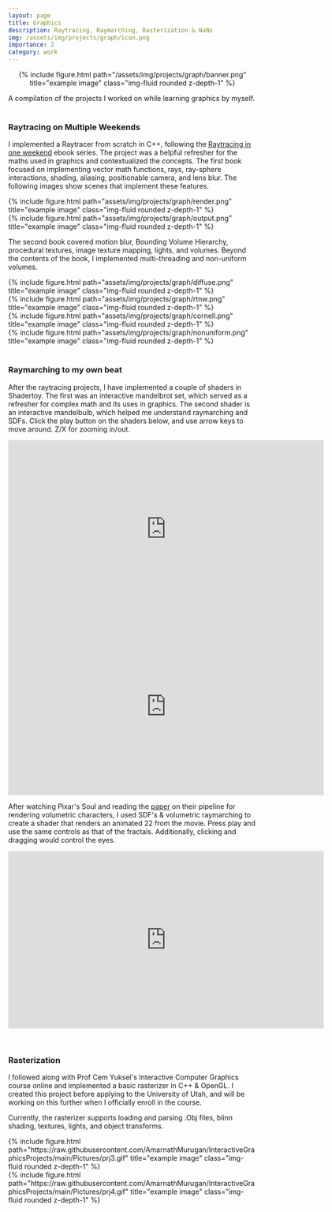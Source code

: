 ```yaml
---
layout: page
title: Graphics
description: Raytracing, Raymarching, Rasterization & NaNs
img: /assets/img/projects/graph/icon.png
importance: 2
category: work
---
```


<div class="row" style="text-align:center">
    <div class="col-sm mt-3 mt-md-0">
        {% include figure.html path="/assets/img/projects/graph/banner.png" title="example image" class="img-fluid rounded z-depth-1" %}
    </div>
</div>

A compilation of the projects I worked on while learning graphics by myself.<br><br>    
### Raytracing on Multiple Weekends

I implemented a Raytracer from scratch in C++, following the [Raytracing in one weekend](https://raytracing.github.io/) ebook series. The project was a helpful refresher for the maths used in graphics and contextualized the concepts. The first book focused on implementing vector math functions, rays, ray-sphere interactions, shading, aliasing, positionable camera, and lens blur. The following images show scenes that implement these features.

<div class="row">
    <div class="col-sm mt-3 mt-md-0">
        {% include figure.html path="assets/img/projects/graph/render.png" title="example image" class="img-fluid rounded z-depth-1" %}
    </div>
    <div class="col-sm mt-3 mt-md-0">
        {% include figure.html path="assets/img/projects/graph/output.png" title="example image" class="img-fluid rounded z-depth-1" %}
    </div>
</div>

The second book covered motion blur, Bounding Volume Hierarchy, procedural textures, image texture mapping, lights, and volumes. Beyond the contents of the book, I implemented multi-threading and non-uniform volumes.

<div class="row">
    <div class="col-sm mt-3 mt-md-0">
        {% include figure.html path="assets/img/projects/graph/diffuse.png" title="example image" class="img-fluid rounded z-depth-1" %}
    </div>
    <div class="col-sm mt-3 mt-md-0">
        {% include figure.html path="assets/img/projects/graph/rtnw.png" title="example image" class="img-fluid rounded z-depth-1" %}
    </div>
</div>

<div class="row">
    <div class="col-sm mt-3 mt-md-0">
        {% include figure.html path="assets/img/projects/graph/cornell.png" title="example image" class="img-fluid rounded z-depth-1" %}
    </div>
    <div class="col-sm mt-3 mt-md-0">
        {% include figure.html path="assets/img/projects/graph/nonuniform.png" title="example image" class="img-fluid rounded z-depth-1" %}
    </div>
</div>
<br>  

### Raymarching to my own beat

After the raytracing projects, I have implemented a couple of shaders in Shadertoy. The first was an interactive mandelbrot set, which served as a refresher for complex math and its uses in graphics. The second shader is an interactive mandelbulb, which helped me understand raymarching and SDFs. Click the play button on the shaders below, and use arrow keys to move around. Z/X for zooming in/out.

<p style="text-align:center">
<iframe width="640" height="360" frameborder="0" src="https://www.shadertoy.com/embed/Wljczw?gui=true&t=10&paused=true&muted=false" allowfullscreen ></iframe>

<iframe width="640" height="360" frameborder="0" src="https://www.shadertoy.com/embed/tt2cDm?gui=true&t=10&paused=true&muted=false" allowfullscreen ></iframe>
</p>

After watching Pixar's Soul and reading the [paper](https://graphics.pixar.com/library/SoulVolumetricChars/paper.pdf) on their pipeline for rendering volumetric characters, I used SDF's & volumetric raymarching to create a shader that renders an animated 22 from the movie. Press play and use the same controls as that of the fractals. Additionally, clicking and dragging would control the eyes.

<p style="text-align:center">
<iframe width="640" height="360" frameborder="0" src="https://www.shadertoy.com/embed/NsjGRt?gui=true&t=10&paused=true&muted=false" allowfullscreen></iframe>
</p>

<br>  

### Rasterization
 
I followed along with Prof Cem Yuksel's Interactive Computer Graphics course online and implemented a basic rasterizer in C++ & OpenGL. I created this project before applying to the University of Utah, and will be working on this further when I officially enroll in the course.

Currently, the rasterizer supports loading and parsing .Obj files, blinn shading, textures, lights, and object transforms.

<div class="row">    
    <div class="col-sm mt-3 mt-md-0">
        {% include figure.html path="https://raw.githubusercontent.com/AmarnathMurugan/InteractiveGraphicsProjects/main/Pictures/prj3.gif" title="example image" class="img-fluid rounded z-depth-1" %}
    </div>
    <div class="col-sm mt-3 mt-md-0">
        {% include figure.html path="https://raw.githubusercontent.com/AmarnathMurugan/InteractiveGraphicsProjects/main/Pictures/prj4.gif" title="example image" class="img-fluid rounded z-depth-1" %}
    </div>

</div>
